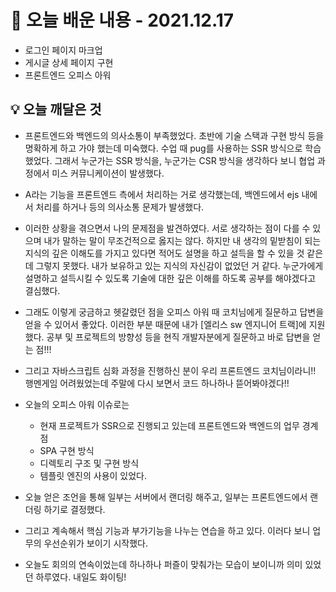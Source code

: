 # 📖 오늘 배운 내용 - 2021.12.17

- 로그인 페이지 마크업
- 게시글 상세 페이지 구현
- 프론트엔드 오피스 아워

## 💡 오늘 깨달은 것

- 프론트엔드와 백엔드의 의사소통이 부족했었다. 초반에 기술 스택과 구현 방식 등을 명확하게 하고 가야 했는데 미숙했다. 수업 때 pug를 사용하는 SSR 방식으로 학습했었다. 그래서 누군가는 SSR 방식을, 누군가는 CSR 방식을 생각하다 보니 협업 과정에서 미스 커뮤니케이션이 발생했다.
- A라는 기능을 프론트엔드 측에서 처리하는 거로 생각했는데, 백엔드에서 ejs 내에서 처리를 하거나 등의 의사소통 문제가 발생했다.
- 이러한 상황을 겪으면서 나의 문제점을 발견하였다. 서로 생각하는 점이 다를 수 있으며 내가 말하는 말이 무조건적으로 옳지는 않다. 하지만 내 생각의 밑받침이 되는 지식의 깊은 이해도를 가지고 있다면 적어도 설명을 하고 설득을 할 수 있을 것 같은데 그렇지 못했다. 내가 보유하고 있는 지식의 자신감이 없었던 거 같다. 누군가에게 설명하고 설득시킬 수 있도록 기술에 대한 깊은 이해를 하도록 공부를 해야겠다고 결심했다.
- 그래도 이렇게 궁금하고 헷갈렸던 점을 오피스 아워 때 코치님에게 질문하고 답변을 얻을 수 있어서 좋았다. 이러한 부분 때문에 내가 [엘리스 sw 엔지니어 트랙]에 지원했다. 공부 및 프로젝트의 방향성 등을 현직 개발자분에게 질문하고 바로 답변을 얻는 점!!!
- 그리고 자바스크립트 심화 과정을 진행하신 분이 우리 프론트엔드 코치님이라니!! 행멘게임 어려웠었는데 주말에 다시 보면서 코드 하나하나 뜯어봐야겠다!!

- 오늘의 오피스 아워 이슈로는
  - 현재 프로젝트가 SSR으로 진행되고 있는데 프론트엔드와 백엔드의 업무 경계점
  - SPA 구현 방식
  - 디렉토리 구조 및 구현 방식
  - 템플릿 엔진의 사용이 있었다.
- 오늘 얻은 조언을 통해 일부는 서버에서 랜더링 해주고, 일부는 프론트엔드에서 랜더링 하기로 결정했다.
- 그리고 계속해서 핵심 기능과 부가기능을 나누는 연습을 하고 있다. 이러다 보니 업무의 우선순위가 보이기 시작했다.
- 오늘도 회의의 연속이었는데 하나하나 퍼즐이 맞춰가는 모습이 보이니까 의미 있었던 하루였다. 내일도 화이팅!
